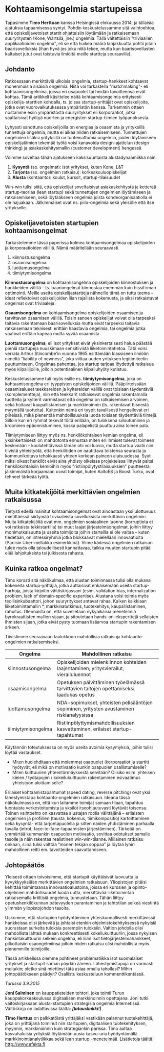 # Kohtaamisongelmia startupeissa

Tapasimme **Timo Herttuan** kanssa Helsingissä elokuussa 2014, ja tällaisia ajatuksia tapaamisessa syntyi. Pohdin keskustelussamme sitä vaihtoehtoa, että opiskelijavetoiset startit ohjattaisiin löytämään ja ratkaisemaan suuryritysten (Kone, Wärtsilä, jne.) ongelmia. Tällä vältettäisiin "triviaalien applikaatioiden ongelma", eli se että huikea määrä lahjakkuutta pohtii jotain baarisovelluksia (ihan hyvä jos joku niitä tekee, mutta kun baarisovellusten kaltaiset jutut ovat toistuvia ilmiöitä meille startteja seuraaville).

## Johdanto

Ratkoessaan merkittäviä ulkoisia ongelmia, startup-hankkeet kohtaavat monenmoisia sisäisiä ongelmia. Niitä voi tarkastella "matchmaking"- eli kohtaamisongelmina, joissa eri osapuolet tai heidän tavoitteensa eivät kohtaa. Tämä artikkeli käsittelee näitä kohtaamisongelmia erityisesti opiskelija-starttien kohdalla, ts. joissa startup-yrittäjät ovat opiskelijoita, jotka ovat vuorovaikutuksessa ympäristön kanssa. Tarkemmin ottaen nostamme esiin ympäristöstä suuryritykset eli korporaatiot, jotka saattaisivat hyötyä nuorten ja energisten startup-tiimien työpanoksesta.

Lyhyesti sanottuna opiskelijoilla on energiaa ja osaamista ja yrityksillä tunnettuja ongelmia, mutta ei aikaa niiden ratkaisemiseen. Tunnettujen ongelmien lisäksi yrityksillä on tuntemattomia ongelmia, joiden löytämiseen opiskelijatiimien tekemää työtä voisi kanavoida design-ajattelun (design thinking) ja asiakaskehitysmallin (customer development) hengessä.

 Voimme soveltaa tähän ajatukseen kaksisuuntaista alustadynaamiikka näin:

1.	**Kysyntä** (so. ongelmat): isot yritykset, kuten Kone, L&T
2.	**Tarjonta** (so. ongelmien ratkaisu): korkeakouluopiskelijat
3.	**Alusta** (kohtaanto): koulut, kurssit, startup-tilaisuudet

Win-win tulisi siitä, että opiskelijat soveltaisivat asiakaskehitystä ja ketterää startup-teoriaa (lean startup) sekä tunnettujen ongelmien löytämiseen ja ratkaisemiseen, sekä löytääkseen ongelmia joista kohdeorganisaatiolla ei ole hajuakaan. Jälkimmäiset ovat ns. piilo-ongelmia sekä yleisölle että itse yritykselle.

## Opiskelijavetoisten startupien kohtaamisongelmat

Tarkastelemme tässä paperissa kolmea kohtaamisongelmaa opiskelijoiden ja korporaatioiden välillä. Nämä määritellään seuraavasti.

1.	kiinnostusongelma
2.	osaamisongelma
3.	luottamusongelma
4.	tiimiytymisongelma

**Kiinnostusongelma** on kohtaamisongelma opiskelijoiden kiinnostuksen ja hankkeiden välillä – ts. baariongelmat kiinnostaa enemmän kuin hissifirman optimointi. Meille useita opiskelijastartteja nähneille tämä on tuttu teema – ideat reflektoivat opiskelijoiden liian rajallista kokemusta, ja siksi ratkaistavat ongelmat ovat triviaaleja.

**Osaamisongelma** on kohtaamisongelma opiskelijoiden osaamisen ja tarvittavan osaamisen välillä. Toisin sanoen opiskelijat voivat olla tarpeeksi taitavia rakentamaan baarisovelluksia mutta eivät tarpeeksi taitavia ratkaisemaan teknisesti erittäin haastavia ongelmia, tai ongelmia jotka vaativat erittäin kapeaa mutta syvää osaamista.

**Luottamusongelma**, eli isot yritykset eivät yksinkertaisesti halua päästää pieniä startupeja nuuskimaan sensitiivistä liiketoimintatietoa. Tätä voisi verrata Arthur Stincombe’in vuonna 1965 esittämään klassiseen ilmiöön nimeltä "liability of newness", joka viittaa uuden yrityksen legitimiteetin puuttumiseen. Ongelmaa pahentaa, jos startup tarjoaa löydettyä ratkaisua myös kilpailijoille, jolloin potentiaalinen kilpailuhyöty kutistuu.

Keskustelussamme tuli myös esille ns. **tiimiytymisongelma**, joka on kohtaamisongelma eri tyyppisten opiskelijoiden välillä. Pääpiirteissään osaamisalueet teekkareiden ja kyltereiden välillä ovat toisiaan täydentäviä (komplementteja), niin että teekkarit ratkaisevat ongelmia rakentamalla tuotteita ja kylterit varmistavat että ongelma on ratkaisemisen arvoinen, sekä hoitavat kaupallistamisen ja markkinoinnin (ts. rakentavat bisnestä myymällä tuotteita).  Kuitenkin nämä eri tyypit tavallisesti hengailevat eri piireissä, mikä pienentää mahdollisuuksia luoda toisiaan täydentäviä tiimejä. Silloin kun eri ryhmät tekevät töitä erillään, on tuloksena siiloutuminen ja krooninen epäonnistuminen, koska palapelistä puuttuu aina toinen pala.

Tiimiytymiseen liittyy myös ns. henkilökohtaisen kemian ongelma, eli yksinkertaisesti on mahdotonta ennustaa miten eri ihmiset tulevat toimeen keskenään – koulutehtävissä tämän ohi voi luovia, mutta startup vaatii niin tiivistä yhteistyötä, että henkilöiden on nautittava toistensa seurasta ja kommunikoitava tehokkaasti yhteen korkean paineen alaisuudessa. Syyt miksi oikeat henkilöt eivät aina yhdisty oikeissa projekteissa liittyvät paitsi henkilökohtaisiin kemioihin myös "ristiinpölytystilaisuuksien" puutteesta; jälkimmäistä korjaamaan useat toimijat, kuten AaltoES ja Boost Turku, ovat tehneet tärkeää työtä.

## Muita kitkatekijöitä merkittävien ongelmien ratkaisussa

Tietysti edellä mainitut kohtaamisongelmat ovat ainoastaan yksi ulottuvuus mietittäessä siirtymää triviaaleista sovelluksista merkittäviin ongelmiin. Muita kitkatekijöitä ovat mm. ongelmien sosiaalinen luonne (korruptiota ei voi ratkaista tekkistartilla) tai muut laajat järjestelmäongelmat, joihin liittyy monimutkaisuutta ja useita toimijoita joihin starteilla ei ole valtaa – kuten tiedetään, on intressiryhmiä jotka blokkaavat mielellään innovaatioita (Pariisin Uber-mellakka esimerkkinä). Viime kädessä ongelmien ratkaisun tulee myös olla taloudellisesti kannattavaa, taikka muuten startupin pitää elää lahjoituksista tai julkisesta rahasta.

## Kuinka ratkoa ongelmat?

Timo korosti sitä näkökulmaa, että alustan toiminnassa tulisi olla mukana kokeneita startup-yrittäjiä, jotka auttaisivat ehkäisemään useita startup-harhoja, joista kirjoitin väitöskirjassani (esim. validation bias, internalization problem, lack of domain-specific expertise). Alustana voisi toimia myös teollisinkubaattori, johon suuryritykset antavat rahaa. Kaiken kaikkiaan liiketoimintamallin *, markkinatutkimus, tuotekehitys, kaupallistaminen, rahoitus. Olennaista on, että sovelletaan nykyaikaisia menetelmiä byrokraattisten mallien sijaan, ja sitoutetaan hands-on-eksperttejä sellaisten ihmisten sijaan, jotka eivät pysty tuomaan lisäarvoa startupin rakentamisen arkeen.

Tiivistimme seuraavaan taulukkoon mahdollisia ratkaisuja kohtaanto-ongelmien ratkaisemiseksi.

|Ongelma|Mahdollinen ratkaisu|
|---|---|
|kiinnostusongelma|Opiskelijoiden mielenkiinnon kohteiden laajentaminen; yritysvierailut, vierailuluennot|
|osaamisongelma|Opetuksen päivittäminen työelämässä tarvittavien taitojen opettamiseksi, laadukas opetus|
|luottamusongelma|NDA-sopimukset, yhteisten pelisääntöjen sopiminen, yritysten avustaminen riskianalyysissa|
|tiimiytymisongelma|Ristiinpölyttymismahdollisuuksien kasvattaminen, erilaiset startup-tapahtumat|

Käytännön toteutuksessa on myös useita avoimia kysymyksiä, joihin tulisi löytää vastaukset. 

* Miten huolehditaan että molemmat osapuolet (korporaatiot ja startit) hyötyvät, eli mikä on motivaatio kunkin osapuolen osallistumiselle?
* Miten kulttuurien yhteentörmäyksestä selvitään? Olisiko esim. yhteisen kielen / työtapojen / kokeilukulttuurin rakentaminen esivaatimus yhteistyön aloittamiselle?

Erilaiset kohtaamistapahtumat (speed dating, reverse pitching) ovat yksi lähestymistapa kohtaanto-ongelmien ratkaisuun. Ideana tässä näkökulmassa on, että kun laitamme toimijat samaan tilaan, tapahtuu luontaista verkostoitumista ja yksilöt itseohjautuvasti löytävät toisensa. Toinen vaihtoehto on kasvattaa alustajan roolia välittäjänä – erilaisten ongelmien ja profiilien (tausta, kokemus, tiimikompositio) kartoittaminen sekä kysyntä- että tarjontapuolella ja sitten näiden yhdistäminen parhaalla tavalla (introt, face-to-face-tapaamisten järjestäminen). Tärkeää on ymmärtää kummankin osapuolen motivaatio, sovittaa odotukset samalle tasolle ja näin rakentaa realistinen win-win-tilanne. Millainen ratkaisu onkaan, siinä tulisi välttää ”monen tekijän soppaa” ja löytää lyhin mahdollinen reitti em. tavoitteiden saavuttamiseen.

## Johtopäätös

Yleisesti ottaen toivoisimme, että startupit käyttäisivät luovuutta ja kyvykkyyksiään merkittävien ongelmien ratkaisuun. Yliopistojen pitäisi kehittää toimintaansa innovaatioalustoina, joissa eri kurssien ja opinto-ohjelmien mahdollisuudet luoda uutta, merkittävää liiketoimintaa ratkaisemalla kriittisiä ongelmia, tunnustetaan. Tähän liittyy opetushenkilökunnan pätevyyden parantaminen ja tahtotilan selkeä viestintä ylimmän yliopistojohdon tasolta.

Uskomme, että startupien hyödyntäminen yhteiskunnallisesti merkittävissä hankkeissa olisi järkevää ja johtaisi etenkin ohjelmistokehityksessä nykyisiä suorastaan surkeita tuloksia parempiin tuloksiin. Valtion johdolla olisi mahdollista lähteä mukaan konkreettisesti kokeilukulttuuriin, jossa nykyisen hankintakulttuurin selkein ongelma, eli liian isot tietojärjestelmähankkeet, pilkottaisiin osaongelmiinsa jolloin niiden ratkaisu olisi mahdollista myös pienemmille toimijoille.

Tässä artikkelissa olemme pohtineet problematiikka isot suomalaiset yritykset ja startupit saman pöydän ääreen. Lähestymistapoja on varmasti muitakin; oletko sinä miettinyt tätä asiaa omalla tahollasi? Mihin johtopäätökseen päädyit? Osallistu keskusteluun kommenttikentässä.


*Turussa 3.9.2015*

**Joni Salminen** on kauppatieteiden tohtori, joka toimii Turun kauppakorkeakoulussa digitaalisen markkinoinnin opettajana. Joni tutki väitöskirjassaan alusta-startupien strategisia ongelmia Internetissä. Väitöskirja on ladattavissa täältä: **_[latauslinkki!]_**

**Timo Herttua** on palkkatöistä yrittäjäksi vastikään palannut tuotekehittäjä, joka on yrittäjänä toiminut niin startupien, digitaalisen tuotekehityksen, myynnin, markkinoinnin kuin strategiankin parissa. Timo auttaa kasvuhaluisia yrityksiä löytämään uusia kasvu-uria hyödyntämällä markkinointianalytiikkaa sekä lean startup -menetelmää. Lisätietoja täältä: http://www.efekta.fi
